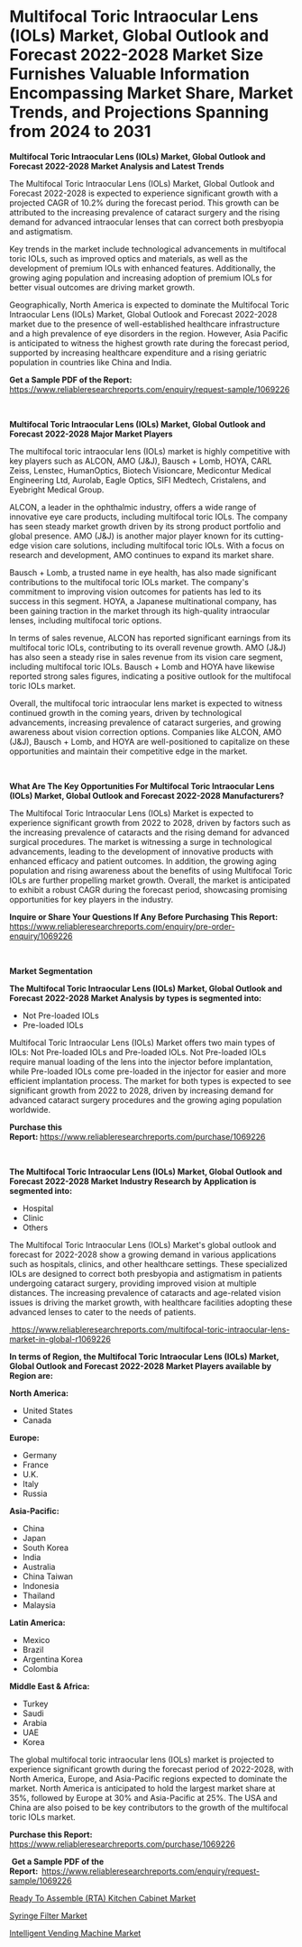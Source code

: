 <p><h1>Multifocal Toric Intraocular Lens (IOLs) Market, Global Outlook and Forecast 2022-2028 Market Size Furnishes Valuable Information Encompassing Market Share, Market Trends, and Projections Spanning from 2024 to 2031</h1></p><p><strong>Multifocal Toric Intraocular Lens (IOLs) Market, Global Outlook and Forecast 2022-2028 Market Analysis and Latest Trends</strong></p>
<p><p>The Multifocal Toric Intraocular Lens (IOLs) Market, Global Outlook and Forecast 2022-2028 is expected to experience significant growth with a projected CAGR of 10.2% during the forecast period. This growth can be attributed to the increasing prevalence of cataract surgery and the rising demand for advanced intraocular lenses that can correct both presbyopia and astigmatism.</p><p>Key trends in the market include technological advancements in multifocal toric IOLs, such as improved optics and materials, as well as the development of premium IOLs with enhanced features. Additionally, the growing aging population and increasing adoption of premium IOLs for better visual outcomes are driving market growth.</p><p>Geographically, North America is expected to dominate the Multifocal Toric Intraocular Lens (IOLs) Market, Global Outlook and Forecast 2022-2028 market due to the presence of well-established healthcare infrastructure and a high prevalence of eye disorders in the region. However, Asia Pacific is anticipated to witness the highest growth rate during the forecast period, supported by increasing healthcare expenditure and a rising geriatric population in countries like China and India.</p></p>
<p><strong>Get a Sample PDF of the Report:&nbsp;</strong> <a href="https://www.reliableresearchreports.com/enquiry/request-sample/1069226">https://www.reliableresearchreports.com/enquiry/request-sample/1069226</a></p>
<p>&nbsp;</p>
<p><strong>Multifocal Toric Intraocular Lens (IOLs) Market, Global Outlook and Forecast 2022-2028 Major Market Players</strong></p>
<p><p>The multifocal toric intraocular lens (IOLs) market is highly competitive with key players such as ALCON, AMO (J&J), Bausch + Lomb, HOYA, CARL Zeiss, Lenstec, HumanOptics, Biotech Visioncare, Medicontur Medical Engineering Ltd, Aurolab, Eagle Optics, SIFI Medtech, Cristalens, and Eyebright Medical Group.</p><p>ALCON, a leader in the ophthalmic industry, offers a wide range of innovative eye care products, including multifocal toric IOLs. The company has seen steady market growth driven by its strong product portfolio and global presence. AMO (J&J) is another major player known for its cutting-edge vision care solutions, including multifocal toric IOLs. With a focus on research and development, AMO continues to expand its market share.</p><p>Bausch + Lomb, a trusted name in eye health, has also made significant contributions to the multifocal toric IOLs market. The company's commitment to improving vision outcomes for patients has led to its success in this segment. HOYA, a Japanese multinational company, has been gaining traction in the market through its high-quality intraocular lenses, including multifocal toric options.</p><p>In terms of sales revenue, ALCON has reported significant earnings from its multifocal toric IOLs, contributing to its overall revenue growth. AMO (J&J) has also seen a steady rise in sales revenue from its vision care segment, including multifocal toric IOLs. Bausch + Lomb and HOYA have likewise reported strong sales figures, indicating a positive outlook for the multifocal toric IOLs market.</p><p>Overall, the multifocal toric intraocular lens market is expected to witness continued growth in the coming years, driven by technological advancements, increasing prevalence of cataract surgeries, and growing awareness about vision correction options. Companies like ALCON, AMO (J&J), Bausch + Lomb, and HOYA are well-positioned to capitalize on these opportunities and maintain their competitive edge in the market.</p></p>
<p>&nbsp;</p>
<p><strong>What Are The Key Opportunities For Multifocal Toric Intraocular Lens (IOLs) Market, Global Outlook and Forecast 2022-2028 Manufacturers?</strong></p>
<p><p>The Multifocal Toric Intraocular Lens (IOLs) Market is expected to experience significant growth from 2022 to 2028, driven by factors such as the increasing prevalence of cataracts and the rising demand for advanced surgical procedures. The market is witnessing a surge in technological advancements, leading to the development of innovative products with enhanced efficacy and patient outcomes. In addition, the growing aging population and rising awareness about the benefits of using Multifocal Toric IOLs are further propelling market growth. Overall, the market is anticipated to exhibit a robust CAGR during the forecast period, showcasing promising opportunities for key players in the industry.</p></p>
<p><strong>Inquire or Share Your Questions If Any Before Purchasing This Report:</strong> <a href="https://www.reliableresearchreports.com/enquiry/pre-order-enquiry/1069226">https://www.reliableresearchreports.com/enquiry/pre-order-enquiry/1069226</a></p>
<p>&nbsp;</p>
<p><strong>Market Segmentation</strong></p>
<p><strong>The Multifocal Toric Intraocular Lens (IOLs) Market, Global Outlook and Forecast 2022-2028 Market Analysis by types is segmented into:</strong></p>
<p><ul><li>Not Pre-loaded IOLs</li><li>Pre-loaded IOLs</li></ul></p>
<p><p>Multifocal Toric Intraocular Lens (IOLs) Market offers two main types of IOLs: Not Pre-loaded IOLs and Pre-loaded IOLs. Not Pre-loaded IOLs require manual loading of the lens into the injector before implantation, while Pre-loaded IOLs come pre-loaded in the injector for easier and more efficient implantation process. The market for both types is expected to see significant growth from 2022 to 2028, driven by increasing demand for advanced cataract surgery procedures and the growing aging population worldwide.</p></p>
<p><strong>Purchase this Report:&nbsp;</strong><a href="https://www.reliableresearchreports.com/purchase/1069226">https://www.reliableresearchreports.com/purchase/1069226</a></p>
<p>&nbsp;</p>
<p><strong>The Multifocal Toric Intraocular Lens (IOLs) Market, Global Outlook and Forecast 2022-2028 Market Industry Research by Application is segmented into:</strong></p>
<p><ul><li>Hospital</li><li>Clinic</li><li>Others</li></ul></p>
<p><p>The Multifocal Toric Intraocular Lens (IOLs) Market's global outlook and forecast for 2022-2028 show a growing demand in various applications such as hospitals, clinics, and other healthcare settings. These specialized IOLs are designed to correct both presbyopia and astigmatism in patients undergoing cataract surgery, providing improved vision at multiple distances. The increasing prevalence of cataracts and age-related vision issues is driving the market growth, with healthcare facilities adopting these advanced lenses to cater to the needs of patients.</p></p>
<p><a href="https://www.reliableresearchreports.com/multifocal-toric-intraocular-lens-market-in-global-r1069226">&nbsp;https://www.reliableresearchreports.com/multifocal-toric-intraocular-lens-market-in-global-r1069226</a></p>
<p><strong>In terms of Region, the Multifocal Toric Intraocular Lens (IOLs) Market, Global Outlook and Forecast 2022-2028 Market Players available by Region are:</strong></p>
<p>
    <p> <strong> North America: </strong>
        <ul>
            <li>United States</li>
            <li>Canada</li>
        </ul>
        </p> 
    <p> <strong> Europe: </strong>
        <ul>
            <li>Germany</li>
            <li>France</li>
            <li>U.K.</li>
            <li>Italy</li>
            <li>Russia</li>
        </ul>
        </p> 
    <p> <strong> Asia-Pacific: </strong>
        <ul>
            <li>China</li>
            <li>Japan</li>
            <li>South Korea</li>
            <li>India</li>
            <li>Australia</li>
            <li>China Taiwan</li>
            <li>Indonesia</li>
            <li>Thailand</li>
            <li>Malaysia</li>
        </ul>
        </p> 
    <p> <strong> Latin America: </strong>
        <ul>
            <li>Mexico</li>
            <li>Brazil</li>
            <li>Argentina Korea</li>
            <li>Colombia</li>
        </ul>
        </p> 
    <p> <strong> Middle East & Africa: </strong>
        <ul>
            <li>Turkey</li>
            <li>Saudi</li>
            <li>Arabia</li>
            <li>UAE</li>
            <li>Korea</li>
        </ul>
    </p>
    </p>
<p><p>The global multifocal toric intraocular lens (IOLs) market is projected to experience significant growth during the forecast period of 2022-2028, with North America, Europe, and Asia-Pacific regions expected to dominate the market. North America is anticipated to hold the largest market share at 35%, followed by Europe at 30% and Asia-Pacific at 25%. The USA and China are also poised to be key contributors to the growth of the multifocal toric IOLs market.</p></p>
<p><strong>Purchase this Report: </strong><a href="https://www.reliableresearchreports.com/purchase/1069226">https://www.reliableresearchreports.com/purchase/1069226</a></p>
<p>&nbsp;<strong>Get a Sample PDF of the Report:&nbsp;&nbsp;</strong><a href="https://www.reliableresearchreports.com/enquiry/request-sample/1069226">https://www.reliableresearchreports.com/enquiry/request-sample/1069226</a></p>
<p><strong></strong></p>
<p><p><a href="https://github.com/lavernaCole75/Market-Research-Report-List-1/blob/main/ready-to-assemble-rta-kitchen-cabinet-market.md">Ready To Assemble (RTA) Kitchen Cabinet Market</a></p><p><a href="https://github.com/HettieStehr/Market-Research-Report-List-1/blob/main/syringe-filter-market.md">Syringe Filter Market</a></p><p><a href="https://github.com/alanPerkins1921/Market-Research-Report-List-1/blob/main/intelligent-vending-machine-market.md">Intelligent Vending Machine Market</a></p></p>
